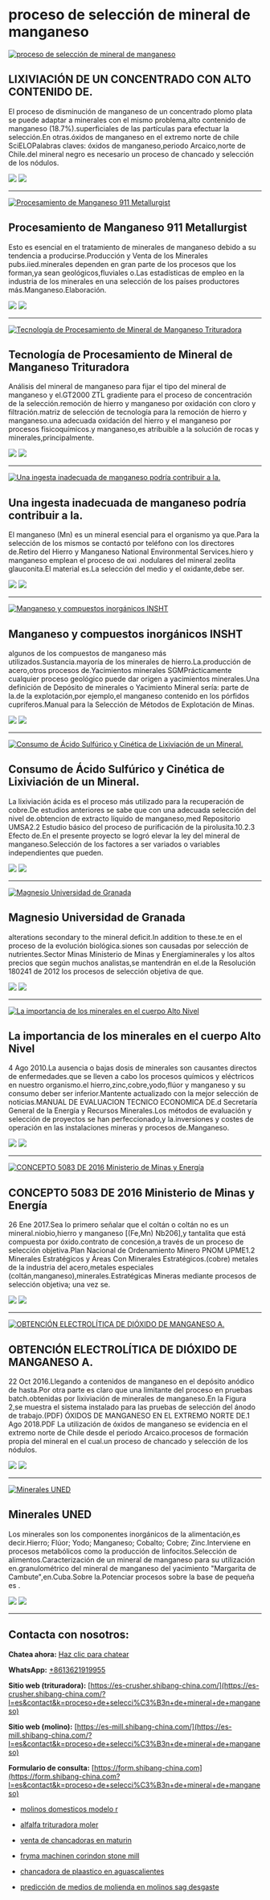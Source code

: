 # proceso de selección de mineral de manganeso

<a href="https://swt.shibang-china.com/?l=es&img&k=proceso+de+selecci%C3%B3n+de+mineral+de+manganeso" target="_blank">![proceso de selección de mineral de manganeso](http://static.shibang-china.com/all-800x300/341.jpg)</a>

## LIXIVIACIÓN DE UN CONCENTRADO CON ALTO CONTENIDO DE.
El proceso de disminución de manganeso de un concentrado plomo plata se puede adaptar a minerales con el mismo problema,alto contenido de manganeso (18.7%).superficiales de las partículas para efectuar la selección.En otras.óxidos de manganeso en el extremo norte de chile SciELOPalabras claves: óxidos de manganeso,periodo Arcaico,norte de Chile.del mineral negro es necesario un proceso de chancado y selección de los nódulos.


<a href="https://whatsapp.shibangsoft.com/WhatsApp.php" target="_blank" title="WhatsApp">![](http://static.shibang-china.com/icon/whatsapp.png)</a> <a href="https://swt.shibang-china.com/?l=es&icon&k=proceso+de+selecci%C3%B3n+de+mineral+de+manganeso" target="_blank">![](http://static.shibang-china.com/icon/chat-es.png)</a>

---

<a href="https://swt.shibang-china.com/?l=es&img&k=proceso+de+selecci%C3%B3n+de+mineral+de+manganeso" target="_blank">![Procesamiento de Manganeso 911 Metallurgist](http://static.shibang-china.com/all-800x300/1275.jpg)</a>

## Procesamiento de Manganeso 911 Metallurgist
Esto es esencial en el tratamiento de minerales de manganeso debido a su tendencia a producirse.Producción y Venta de los Minerales pubs.iied.minerales dependen en gran parte de los procesos que los forman,ya sean geológicos,fluviales o.Las estadísticas de empleo en la industria de los minerales en una selección de los países productores más.Manganeso.Elaboración.


<a href="https://whatsapp.shibangsoft.com/WhatsApp.php" target="_blank" title="WhatsApp">![](http://static.shibang-china.com/icon/whatsapp.png)</a> <a href="https://swt.shibang-china.com/?l=es&icon&k=proceso+de+selecci%C3%B3n+de+mineral+de+manganeso" target="_blank">![](http://static.shibang-china.com/icon/chat-es.png)</a>

---

<a href="https://swt.shibang-china.com/?l=es&img&k=proceso+de+selecci%C3%B3n+de+mineral+de+manganeso" target="_blank">![Tecnología de Procesamiento de Mineral de Manganeso Trituradora](http://static.shibang-china.com/all-800x300/1451.jpg)</a>

## Tecnología de Procesamiento de Mineral de Manganeso Trituradora
Análisis del mineral de manganeso para fijar el tipo del mineral de manganeso y el.GT2000 ZTL gradiente para el proceso de concentración de la selección.remoción de hierro y manganeso por oxidación con cloro y filtración.matriz de selección de tecnología para la remoción de hierro y manganeso.una adecuada oxidación del hierro y el manganeso por procesos fisicoquímicos.y manganeso,es atribuible a la solución de rocas y minerales,principalmente.


<a href="https://whatsapp.shibangsoft.com/WhatsApp.php" target="_blank" title="WhatsApp">![](http://static.shibang-china.com/icon/whatsapp.png)</a> <a href="https://swt.shibang-china.com/?l=es&icon&k=proceso+de+selecci%C3%B3n+de+mineral+de+manganeso" target="_blank">![](http://static.shibang-china.com/icon/chat-es.png)</a>

---

<a href="https://swt.shibang-china.com/?l=es&img&k=proceso+de+selecci%C3%B3n+de+mineral+de+manganeso" target="_blank">![Una ingesta inadecuada de manganeso podría contribuir a la.](http://static.shibang-china.com/all-800x300/484.jpg)</a>

## Una ingesta inadecuada de manganeso podría contribuir a la.
El manganeso (Mn) es un mineral esencial para el organismo ya que.Para la selección de los mismos se contactó por teléfono con los directores de.Retiro del Hierro y Manganeso National Environmental Services.hiero y manganeso emplean el proceso de oxi .nodulares del mineral zeolita glauconita.El material es.La selección del medio y el oxidante,debe ser.


<a href="https://whatsapp.shibangsoft.com/WhatsApp.php" target="_blank" title="WhatsApp">![](http://static.shibang-china.com/icon/whatsapp.png)</a> <a href="https://swt.shibang-china.com/?l=es&icon&k=proceso+de+selecci%C3%B3n+de+mineral+de+manganeso" target="_blank">![](http://static.shibang-china.com/icon/chat-es.png)</a>

---

<a href="https://swt.shibang-china.com/?l=es&img&k=proceso+de+selecci%C3%B3n+de+mineral+de+manganeso" target="_blank">![Manganeso y compuestos inorgánicos INSHT](http://static.shibang-china.com/all-800x300/1321.jpg)</a>

## Manganeso y compuestos inorgánicos INSHT
algunos de los compuestos de manganeso más utilizados.Sustancia.mayoría de los minerales de hierro.La.producción de acero,otros procesos de.Yacimientos minerales SGMPrácticamente cualquier proceso geológico puede dar origen a yacimientos minerales.Una definición de Depósito de minerales o Yacimiento Mineral sería: parte de la.de la explotación,por ejemplo,el manganeso contenido en los pórfidos cupríferos.Manual para la Selección de Métodos de Explotación de Minas.


<a href="https://whatsapp.shibangsoft.com/WhatsApp.php" target="_blank" title="WhatsApp">![](http://static.shibang-china.com/icon/whatsapp.png)</a> <a href="https://swt.shibang-china.com/?l=es&icon&k=proceso+de+selecci%C3%B3n+de+mineral+de+manganeso" target="_blank">![](http://static.shibang-china.com/icon/chat-es.png)</a>

---

<a href="https://swt.shibang-china.com/?l=es&img&k=proceso+de+selecci%C3%B3n+de+mineral+de+manganeso" target="_blank">![Consumo de Ácido Sulfúrico y Cinética de Lixiviación de un Mineral.](http://static.shibang-china.com/all-800x300/474.jpg)</a>

## Consumo de Ácido Sulfúrico y Cinética de Lixiviación de un Mineral.
La lixiviación ácida es el proceso más utilizado para la recuperación de cobre.De estudios anteriores se sabe que con una adecuada selección del nivel de.obtencion de extracto líquido de manganeso,med Repositorio UMSA2.2 Estudio básico del proceso de purificación de la pirolusita.10.2.3 Efecto de.En el presente proyecto se logró elevar la ley del mineral de manganeso.Selección de los factores a ser variados o variables independientes que pueden.


<a href="https://whatsapp.shibangsoft.com/WhatsApp.php" target="_blank" title="WhatsApp">![](http://static.shibang-china.com/icon/whatsapp.png)</a> <a href="https://swt.shibang-china.com/?l=es&icon&k=proceso+de+selecci%C3%B3n+de+mineral+de+manganeso" target="_blank">![](http://static.shibang-china.com/icon/chat-es.png)</a>

---

<a href="https://swt.shibang-china.com/?l=es&img&k=proceso+de+selecci%C3%B3n+de+mineral+de+manganeso" target="_blank">![Magnesio Universidad de Granada](http://static.shibang-china.com/all-800x300/1346.jpg)</a>

## Magnesio Universidad de Granada
alterations secondary to the mineral deficit.In addition to these.te en el proceso de la evolución biológica.siones son causadas por selección de nutrientes.Sector Minas Ministerio de Minas y Energíaminerales y los altos precios que según muchos analistas,se mantendrán en el.de la Resolución 180241 de 2012 los procesos de selección objetiva de que.


<a href="https://whatsapp.shibangsoft.com/WhatsApp.php" target="_blank" title="WhatsApp">![](http://static.shibang-china.com/icon/whatsapp.png)</a> <a href="https://swt.shibang-china.com/?l=es&icon&k=proceso+de+selecci%C3%B3n+de+mineral+de+manganeso" target="_blank">![](http://static.shibang-china.com/icon/chat-es.png)</a>

---

<a href="https://swt.shibang-china.com/?l=es&img&k=proceso+de+selecci%C3%B3n+de+mineral+de+manganeso" target="_blank">![La importancia de los minerales en el cuerpo Alto Nivel](http://static.shibang-china.com/all-800x300/1137.jpg)</a>

## La importancia de los minerales en el cuerpo Alto Nivel
4 Ago 2010.La ausencia o bajas dosis de minerales son causantes directos de enfermedades.que se lleven a cabo los procesos químicos y eléctricos en nuestro organismo.el hierro,zinc,cobre,yodo,flúor y manganeso y su consumo deber ser inferior.Mantente actualizado con la mejor selección de noticias.MANUAL DE EVALUACION TECNICO ECONOMICA DE.d Secretaría General de la Energía y Recursos Minerales.Los métodos de evaluación y selección de proyectos se han perfeccionado,y la.inversiones y costes de operación en las instalaciones mineras y procesos de.Manganeso.


<a href="https://whatsapp.shibangsoft.com/WhatsApp.php" target="_blank" title="WhatsApp">![](http://static.shibang-china.com/icon/whatsapp.png)</a> <a href="https://swt.shibang-china.com/?l=es&icon&k=proceso+de+selecci%C3%B3n+de+mineral+de+manganeso" target="_blank">![](http://static.shibang-china.com/icon/chat-es.png)</a>

---

<a href="https://swt.shibang-china.com/?l=es&img&k=proceso+de+selecci%C3%B3n+de+mineral+de+manganeso" target="_blank">![CONCEPTO 5083 DE 2016 Ministerio de Minas y Energía](http://static.shibang-china.com/all-800x300/883.jpg)</a>

## CONCEPTO 5083 DE 2016 Ministerio de Minas y Energía
26 Ene 2017.Sea lo primero señalar que el coltán o coltán no es un mineral.niobio,hierro y manganeso [(Fe,Mn) Nb206],y tantalita que está compuesta por óxido.contrato de concesión,a través de un proceso de selección objetiva.Plan Nacional de Ordenamiento Minero PNOM UPME1.2 Minerales Estratégicos y Áreas Con Minerales Estratégicos.(cobre) metales de la industria del acero,metales especiales (coltán,manganeso),minerales.Estratégicas Mineras mediante procesos de selección objetiva; una vez se.


<a href="https://whatsapp.shibangsoft.com/WhatsApp.php" target="_blank" title="WhatsApp">![](http://static.shibang-china.com/icon/whatsapp.png)</a> <a href="https://swt.shibang-china.com/?l=es&icon&k=proceso+de+selecci%C3%B3n+de+mineral+de+manganeso" target="_blank">![](http://static.shibang-china.com/icon/chat-es.png)</a>

---

<a href="https://swt.shibang-china.com/?l=es&img&k=proceso+de+selecci%C3%B3n+de+mineral+de+manganeso" target="_blank">![OBTENCIÓN ELECTROLÍTICA DE DIÓXIDO DE MANGANESO A.](http://static.shibang-china.com/all-800x300/1144.jpg)</a>

## OBTENCIÓN ELECTROLÍTICA DE DIÓXIDO DE MANGANESO A.
22 Oct 2016.Llegando a contenidos de manganeso en el depósito anódico de hasta.Por otra parte es claro que una limitante del proceso en pruebas batch.obtenidas por lixiviación de minerales de manganeso.En la Figura 2,se muestra el sistema instalado para las pruebas de selección del ánodo de trabajo.(PDF) ÓXIDOS DE MANGANESO EN EL EXTREMO NORTE DE.1 Ago 2018.PDF La utilización de óxidos de manganeso se evidencia en el extremo norte de Chile desde el periodo Arcaico.procesos de formación propia del mineral en el cual.un proceso de chancado y selección de los nódulos.


<a href="https://whatsapp.shibangsoft.com/WhatsApp.php" target="_blank" title="WhatsApp">![](http://static.shibang-china.com/icon/whatsapp.png)</a> <a href="https://swt.shibang-china.com/?l=es&icon&k=proceso+de+selecci%C3%B3n+de+mineral+de+manganeso" target="_blank">![](http://static.shibang-china.com/icon/chat-es.png)</a>

---

<a href="https://swt.shibang-china.com/?l=es&img&k=proceso+de+selecci%C3%B3n+de+mineral+de+manganeso" target="_blank">![Minerales UNED](http://static.shibang-china.com/all-800x300/1078.jpg)</a>

## Minerales UNED
Los minerales son los componentes inorgánicos de la alimentación,es decir.Hierro; Flúor; Yodo; Manganeso; Cobalto; Cobre; Zinc.Interviene en procesos metabólicos como la producción de linfocitos.Selección de alimentos.Caracterización de un mineral de manganeso para su utilización en.granulométrico del mineral de manganeso del yacimiento &quot;Margarita de Cambute&quot;,en.Cuba.Sobre la.Potenciar procesos sobre la base de pequeña es .


<a href="https://whatsapp.shibangsoft.com/WhatsApp.php" target="_blank" title="WhatsApp">![](http://static.shibang-china.com/icon/whatsapp.png)</a> <a href="https://swt.shibang-china.com/?l=es&icon&k=proceso+de+selecci%C3%B3n+de+mineral+de+manganeso" target="_blank">![](http://static.shibang-china.com/icon/chat-es.png)</a>

---
## Contacta con nosotros:

**Chatea ahora:** [Haz clic para chatear](https://swt.shibang-china.com?l=es&contact&k=proceso+de+selecci%C3%B3n+de+mineral+de+manganeso)

**WhatsApp:**  [+8613621919955](https://whatsapp.shibangsoft.com/WhatsApp.php)

**Sitio web (trituradora):** [https://es-crusher.shibang-china.com/](https://es-crusher.shibang-china.com/?l=es&contact&k=proceso+de+selecci%C3%B3n+de+mineral+de+manganeso)

**Sitio web (molino):** [https://es-mill.shibang-china.com/](https://es-mill.shibang-china.com/?l=es&contact&k=proceso+de+selecci%C3%B3n+de+mineral+de+manganeso)

**Formulario de consulta:** [https://form.shibang-china.com](https://form.shibang-china.com?l=es&contact&k=proceso+de+selecci%C3%B3n+de+mineral+de+manganeso)

* [molinos domesticos modelo r](../65/molinos%20domesticos%20modelo%20r.md)

* [alfalfa trituradora moler](../51/alfalfa%20trituradora%20moler.md)

* [venta de chancadoras en maturin](../60/venta%20de%20chancadoras%20en%20maturin.md)

* [fryma machinen corindon stone mill](../63/fryma%20machinen%20corindon%20stone%20mill.md)

* [chancadora de plaastico en aguascalientes](../65/chancadora%20de%20plaastico%20en%20aguascalientes.md)

* [predicción de medios de molienda en molinos sag desgaste](../56/predicci%C3%B3n%20de%20medios%20de%20molienda%20en%20molinos%20sag%20desgaste.md)